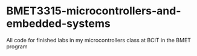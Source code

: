 # BMET3315-microcontrollers-and-embedded-systems
All code for finished labs in my microcontrollers class at BCIT in the BMET program
